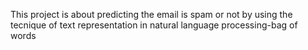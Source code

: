 This project is about predicting the email is spam or not by using the tecnique of text representation in natural language processing-bag of words
